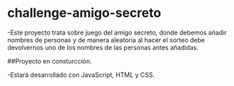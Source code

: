 # challenge-amigo-secreto

-Este proyecto trata sobre juego del amigo secreto, donde debemos añadir nombres de personas y de manera aleatoria al hacer el sorteo debe devolvernos uno de los nombres de las personas antes añadidas.

##Proyecto en consturcción.

-Estará desarrollado con JavaScript, HTML y CSS.
